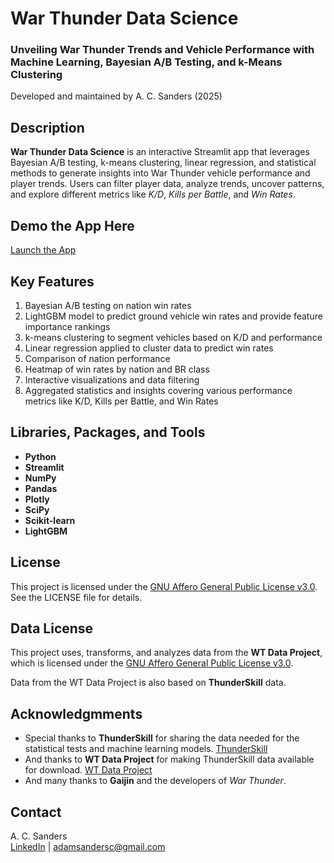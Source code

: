# War Thunder Data Science
### Unveiling War Thunder Trends and Vehicle Performance with Machine Learning, Bayesian A/B Testing, and k-Means Clustering
Developed and maintained by A. C. Sanders (2025)

## Description
**War Thunder Data Science** is an interactive Streamlit app that leverages Bayesian A/B testing, k-means clustering, linear regression, and statistical methods to generate insights into War Thunder vehicle performance and player trends. Users can filter player data, analyze trends, uncover patterns, and explore different metrics like *K/D*, *Kills per Battle*, and *Win Rates*.

## Demo the App Here
[Launch the App](https://war-thunder-data-science.streamlit.app/)

## Key Features
1. Bayesian A/B testing on nation win rates
2. LightGBM model to predict ground vehicle win rates and provide feature importance rankings
3. k-means clustering to segment vehicles based on K/D and performance
4. Linear regression applied to cluster data to predict win rates
5. Comparison of nation performance
6. Heatmap of win rates by nation and BR class
7. Interactive visualizations and data filtering
8. Aggregated statistics and insights covering various performance metrics like K/D, Kills per Battle, and Win Rates

## Libraries, Packages, and Tools
- **Python**
- **Streamlit**
- **NumPy**
- **Pandas**
- **Plotly**
- **SciPy**
- **Scikit-learn**
- **LightGBM**

## License
This project is licensed under the [GNU Affero General Public License v3.0](https://www.gnu.org/licenses/agpl-3.0.html). See the LICENSE file for details.

## Data License
This project uses, transforms, and analyzes data from the **WT Data Project**, which is licensed under the [GNU Affero General Public License v3.0](https://www.gnu.org/licenses/agpl-3.0.html).

Data from the WT Data Project is also based on **ThunderSkill** data.

## Acknowledgmments
- Special thanks to **ThunderSkill** for sharing the data needed for the statistical tests and machine learning models. [ThunderSkill](https://thunderskill.com/en)
- And thanks to **WT Data Project** for making ThunderSkill data available for download. [WT Data Project](https://wt.controlnet.space/)
- And many thanks to **Gaijin** and the developers of *War Thunder*.

## Contact
A. C. Sanders  
[LinkedIn](https://www.linkedin.com/in/ac-sanders) | adamsandersc@gmail.com

